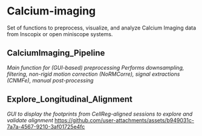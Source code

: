 # Calcium-imaging
Set of functions to preprocess, visualize, and analyze Calcium Imaging data from Inscopix or open miniscope systems.

## CalciumImaging_Pipeline
*Main function for (GUI-based) preprocessing*
*Performs downsampling, filtering, non-rigid motion correction (NoRMCorre), signal extractions (CNMFe), manual post-processing*

## Explore_Longitudinal_Alignment
*GUI to display the footprints from CellReg-aligned sessions to explore and validate alignment*
https://github.com/user-attachments/assets/b949031c-7a7a-4567-9210-3af01725e4fc
